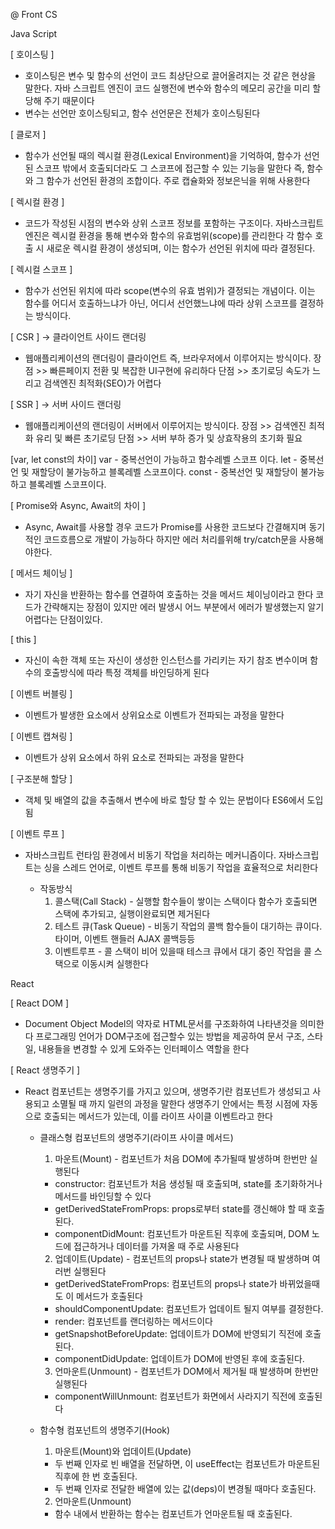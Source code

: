 @ Front CS

Java Script

  [ 호이스팅 ]
  - 호이스팅은 변수 및 함수의 선언이 코드 최상단으로 끌어올려지는 것 같은 현상을 말한다. 자바 스크립트 엔진이 코드 실행전에 변수와 함수의 메모리
    공간을 미리 할당해 주기 때문이다
  - 변수는 선언만 호이스팅되고, 함수 선언문은 전체가 호이스팅된다
  
  [ 클로저 ]
  - 함수가 선언될 때의 렉시컬 환경(Lexical Environment)을 기억하여, 함수가 선언된 스코프 밖에서 호출되더라도 그 스코프에 접근할 수 있는 기능을 말한다
    즉, 함수와 그 함수가 선언된 환경의 조합이다. 주로 캡슐화와 정보은닉을 위해 사용한다
  
  [ 렉시컬 환경 ]
  - 코드가 작성된 시점의 변수와 상위 스코프 정보를 포함하는 구조이다. 자바스크립트 엔진은 렉시컬 환경을 통해 변수와 함수의 유효범위(scope)를 관리한다
    각 함수 호출 시 새로운 렉시컬 환경이 생성되며, 이는 함수가 선언된 위치에 따라 결정된다.

  [ 렉시컬 스코프 ] 
  - 함수가 선언된 위치에 따라 scope(변수의 유효 범위)가 결정되는 개념이다. 이는 함수를 어디서 호출하느냐가 아닌, 어디서 선언했느냐에 따라 상위
    스코프를 결정하는 방식이다.

  [ CSR ] -> 클라이언트 사이드 랜더링
  - 웹애플리케이션의 랜더링이 클라이언트 즉, 브라우저에서 이루어지는 방식이다.
    장점 >> 빠른페이지 전환 및 복잡한 UI구현에 유리하다
    단점 >> 초기로딩 속도가 느리고 검색엔진 최적화(SEO)가 어렵다

  [ SSR ] -> 서버 사이드 랜더링
  - 웹애플리케이션의 랜더링이 서버에서 이루어지는 방식이다.
    장점 >> 검색엔진 최적화 유리 및 빠른 초기로딩
    단점 >> 서버 부하 증가 및 상효작용의 초기화 필요    

  [var, let const의 차이]
    var - 중복선언이 가능하고 함수레벨 스코프 이다.
    let - 중복선언 및 재할당이 불가능하고 블록레벨 스코프이다.
    const - 중복선언 및 재할당이 불가능하고 블록레벨 스코프이다.

  [ Promise와 Async, Await의 차이 ]
  - Async, Await를 사용할 경우 코드가 Promise를 사용한 코드보다 간결해지며 동기적인 코드흐름으로 개발이 가능하다 하지만 
    에러 처리를위해 try/catch문을 사용해야한다.

  [ 메서드 체이닝 ]
  - 자기 자신을 반환하는 함수를 연결하여 호출하는 것을 메서드 체이닝이라고 한다 코드가 간략해지는 장점이 있지만 에러 발생시 어느 부분에서
    에러가 발생했는지 알기 어렵다는 단점이있다.

  [ this ]
  - 자신이 속한 객체 또는 자신이 생성한 인스턴스를 가리키는 자기 참조 변수이며 함수의 호출방식에 따라 특정 객체를 바인딩하게 된다

  [ 이벤트 버블링 ]
  - 이벤트가 발생한 요소에서 상위요소로 이벤트가 전파되는 과정을 말한다

  [ 이벤트 캡쳐링 ]
  - 이벤트가 상위 요소에서 하위 요소로 전파되는 과정을 말한다

  [ 구조분해 할당 ]
  - 객체 및 배열의 값을 추출해서 변수에 바로 할당 할 수 있는 문법이다 ES6에서 도입됨

  [ 이벤트 루프 ]
  - 자바스크립트 런타임 환경에서 비동기 작업을 처리하는 메커니즘이다. 자바스크립트는 싱을 스레드 언어로, 이벤트 루프를 통해
    비동기 작업을 효율적으로 처리한다

    * 작동방식
      1. 콜스택(Call Stack) - 실행할 함수들이 쌓이는 스택이다 함수가 호출되면 스택에 추가되고, 실행이완료되면 제거된다
      2. 테스트 큐(Task Queue) - 비동기 작업의 콜백 함수들이 대기하는 큐이다. 타이머, 이벤트 핸들러 AJAX 콜백등등
      3. 이벤트루프 - 콜 스택이 비어 있을때 테스크 큐에서 대기 중인 작업을 콜 스택으로 이동시켜 실행한다

React

  [ React DOM ]
  - Document Object Model의 약자로 HTML문서를 구조화하여 나타낸것을 의미한다 프로그래밍 언어가 DOM구조에 접근할수 있는 방법을 제공하여
    문서 구조, 스타일, 내용들을 변경할 수 있게 도와주는 인터페이스 역할을 한다

  [ React 생명주기 ]
  - React 컴포넌트는 생명주기를 가지고 있으며, 생명주기란 컴포넌트가 생성되고 사용되고 소멸될 때 까지 일련의 과정을 말한다
    생명주기 안에서는 특정 시점에 자동으로 호출되는 메서드가 있는데, 이를 라이프 사이클 이벤트라고 한다

    * 클래스형 컴포넌트의 생명주기(라이프 사이클 메서드)
      1. 마운트(Mount) - 컴포넌트가 처음 DOM에 추가될때 발생하며 한번만 실행된다
        - constructor: 컴포넌트가 처음 생성될 때 호출되며, state를 초기화하거나 메서드를 바인딩할 수 있다
        - getDerivedStateFromProps: props로부터 state를 갱신해야 할 때 호출된다.
        - componentDidMount: 컴포넌트가 마운트된 직후에 호출되며, DOM 노드에 접근하거나 데이터를 가져올 때 주로 사용된다     

      2. 업데이트(Update) - 컴포넌트의 props나 state가 변경될 때 발생하며 여러번 실행된다
        - getDerivedStateFromProps: 컴포넌트의 props나 state가 바뀌었을때도 이 메서드가 호출된다
        - shouldComponentUpdate: 컴포넌트가 업데이트 될지 여부를 결정한다.
        - render: 컴포넌트를 랜더링하는 메서드이다
        - getSnapshotBeforeUpdate: 업데이트가 DOM에 반영되기 직전에 호출된다.
        - componentDidUpdate: 업데이트가 DOM에 반영된 후에 호출된다.

      3. 언마운트(Unmount) - 컴포넌트가 DOM에서 제거될 때 발생하며 한번만 실행된다
        - componentWillUnmount: 컴포넌트가 화면에서 사라지기 직전에 호출된다

    * 함수형 컴포넌트의 생명주기(Hook)
      1. 마운트(Mount)와 업데이트(Update)
        - 두 번째 인자로 빈 배열을 전달하면, 이 useEffect는 컴포넌트가 마운트된 직후에 한 번 호출된다.
        - 두 번째 인자로 전달한 배열에 있는 값(deps)이 변경될 때마다 호출된다.
      2. 언마운트(Unmount)
        - 함수 내에서 반환하는 함수는 컴포넌트가 언마운트될 때 호출된다.



